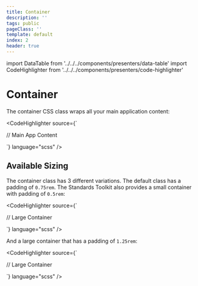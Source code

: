 ```yaml
---
title: Container
description: ''
tags: public
pageClass: ''
template: default
index: 2
header: true
---
```


import DataTable from '../../../components/presenters/data-table'
import CodeHighlighter from '../../../components/presenters/code-highlighter'

# Container

The container CSS class wraps all your main application content:

<CodeHighlighter 
source={`<div class="rn-container">
    // Main App Content
 </div>`} language="scss"
/>

## Available Sizing

The container class has 3 different variations. The default class has a padding of `0.75rem`. The Standards Toolkit also provides a small container with padding of `0.5rem`:

<CodeHighlighter 
source={`<div class="rn-container--large">
    // Large Container
 </div>`} language="scss"
/>

And a large container that has a padding of `1.25rem`:

<CodeHighlighter 
source={`<div class="rn-container--small">
    // Large Container
 </div>`} language="scss"
/>
